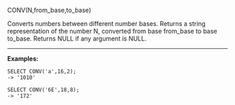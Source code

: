CONV(N,from_base,to_base)

Converts numbers between different number bases. Returns a string representation of the number N, converted from base from_base to base to_base. Returns NULL if any argument is NULL.

---

**Examples:**

```
SELECT CONV('a',16,2);
-> '1010'

SELECT CONV('6E',18,8);
-> '172'
```

